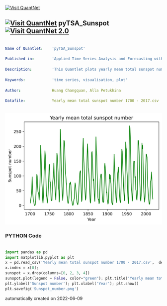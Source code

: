 [<img src="https://github.com/QuantLet/Styleguide-and-FAQ/blob/master/pictures/banner.png" width="888" alt="Visit QuantNet">](http://quantlet.de/)

## [<img src="https://github.com/QuantLet/Styleguide-and-FAQ/blob/master/pictures/qloqo.png" alt="Visit QuantNet">](http://quantlet.de/) **pyTSA_Sunspot** [<img src="https://github.com/QuantLet/Styleguide-and-FAQ/blob/master/pictures/QN2.png" width="60" alt="Visit QuantNet 2.0">](http://quantlet.de/)

```yaml

Name of Quantlet:    'pyTSA_Sunspot'

Published in:        'Applied Time Series Analysis and Forecasting with Python'

Description:         'This Quantlet plots yearly mean total sunspot number for the period 1700 - 2017, obtained from Royal Observatory of Belgium, Brussels'

Keywords:            'time series, visualisation, plot'

Author:              Huang Changquan, Alla Petukhina

Datafile:            Yearly mean total sunspot number 1700 - 2017.csv



```

![Picture1](Sunspot_number.png)

### PYTHON Code
```python

import pandas as pd
import matplotlib.pyplot as plt
x = pd.read_csv('Yearly mean total sunspot number 1700 - 2017.csv',  delimiter = ';', header = None) 
x.index = x[0];
sunspot = x.drop(columns=[0, 2, 3, 4])
sunspot.plot(legend = False, color="green"); plt.title('Yearly mean total sunspot number')
plt.ylabel('Sunspot number'); plt.xlabel('Year'); plt.show()
plt.savefig('Sunspot_number.png')
```

automatically created on 2022-06-09